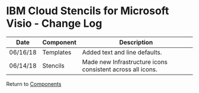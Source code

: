 # IBM Cloud Stencils for Microsoft Visio -  Change Log

| Date | Component | Description |
| --- | --- | --- |
| 06/16/18 | Templates | Added text and line defaults. |
| 06/14/18 | Stencils | Made new Infrastructure icons consistent across all icons. |

Return to [Components](../visio.md)
